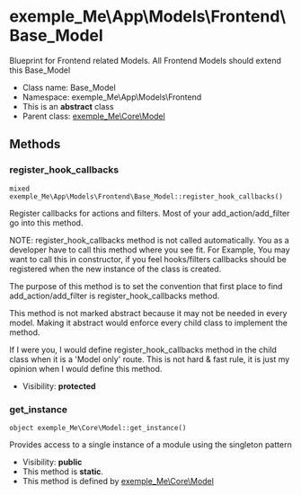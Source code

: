 exemple_Me\App\Models\Frontend\Base_Model
===============

Blueprint for Frontend related Models. All Frontend Models should extend this Base_Model




* Class name: Base_Model
* Namespace: exemple_Me\App\Models\Frontend
* This is an **abstract** class
* Parent class: [exemple_Me\Core\Model](exemple_Me-Core-Model.md)







Methods
-------


### register_hook_callbacks

    mixed exemple_Me\App\Models\Frontend\Base_Model::register_hook_callbacks()

Register callbacks for actions and filters. Most of your add_action/add_filter
go into this method.

NOTE: register_hook_callbacks method is not called automatically. You
as a developer have to call this method where you see fit. For Example,
You may want to call this in constructor, if you feel hooks/filters
callbacks should be registered when the new instance of the class
is created.

The purpose of this method is to set the convention that first place to
find add_action/add_filter is register_hook_callbacks method.

This method is not marked abstract because it may not be needed in every
model. Making it abstract would enforce every child class to implement
the method.

If I were you, I would define register_hook_callbacks method in the child
class when it is a 'Model only' route. This is not hard & fast rule, it
is just my opinion when I would define this method.

* Visibility: **protected**




### get_instance

    object exemple_Me\Core\Model::get_instance()

Provides access to a single instance of a module using the singleton pattern



* Visibility: **public**
* This method is **static**.
* This method is defined by [exemple_Me\Core\Model](exemple_Me-Core-Model.md)



